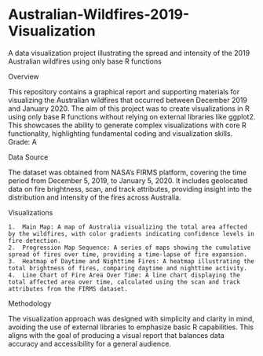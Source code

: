 # Australian-Wildfires-2019-Visualization
A data visualization project illustrating the spread and intensity of the 2019 Australian wildfires using only base R functions

Overview

This repository contains a graphical report and supporting materials for visualizing the Australian wildfires that occurred between December 2019 and January 2020. The aim of this project was to create visualizations in R using only base R functions without relying on external libraries like ggplot2. This showcases the ability to generate complex visualizations with core R functionality, highlighting fundamental coding and visualization skills. Grade: A

Data Source

The dataset was obtained from NASA’s FIRMS platform, covering the time period from December 5, 2019, to January 5, 2020. It includes geolocated data on fire brightness, scan, and track attributes, providing insight into the distribution and intensity of the fires across Australia.

Visualizations

	1.	Main Map: A map of Australia visualizing the total area affected by the wildfires, with color gradients indicating confidence levels in fire detection.
	2.	Progression Map Sequence: A series of maps showing the cumulative spread of fires over time, providing a time-lapse of fire expansion.
	3.	Heatmap of Daytime and Nighttime Fires: A heatmap illustrating the total brightness of fires, comparing daytime and nighttime activity.
	4.	Line Chart of Fire Area Over Time: A line chart displaying the total affected area over time, calculated using the scan and track attributes from the FIRMS dataset.

Methodology

The visualization approach was designed with simplicity and clarity in mind, avoiding the use of external libraries to emphasize basic R capabilities. This aligns with the goal of producing a visual report that balances data accuracy and accessibility for a general audience.
